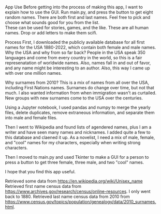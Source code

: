 App Use
Before getting into the process of making this app, I want to explain how to use the GUI. Run main.py, and press the button to get eight random names.
There are both first and last names. Feel free to pick and choose what sounds good for you from the list.  
These can be used for stories, games, and the like. These are all human names. Drop or add letters to make them scifi.

Process
First, I downloaded the publicly available database for all first names for the USA 1880-2022, which contain both female and male names.
Why the USA and why from so far back? People in the USA speak 350 languages and come from every country in the world, so this is a fair represenatation
of worldwide names. Also, names fall in and out of favor, and any name might be interesting to an author. Also, this way I came up with over one million names.

Why surnames from 2010? This is a mix of names from all over the USA, including First Nations names. Surnames do change over time, but not that much. 
I also wanted information from when immigration wasn't as curtailed. New groups with new surnames come to the USA over the centuries. 

Using a Jupyter notebook, I used pandas and numpy to merge the yearly files, delete duplicates, remove extraneous information, 
and separate them into male and female files. 

Then I went to Wikipedia and found lists of agendered names, plus I am a writer and have seen many names and nicknames. I added quite a few to this 
database and claened it up. As a novelist, I need a mix of male, female, and "cool" names for my characters, especially when writing strong characters.

Then I moved to main.py and used Tkinter to make a GUI for a person to press a button to get three female, three male, and two "cool" names. 

I hope that you find this app useful.

Retrieved some data from https://en.wikipedia.org/wiki/Unisex_name
Retrieved first name census data from https://www.archives.gov/research/census/online-resources. I only went back to 1880.
Retrieved last name census data from 2010 from https://www.census.gov/topics/population/genealogy/data/2010_surnames.html.
